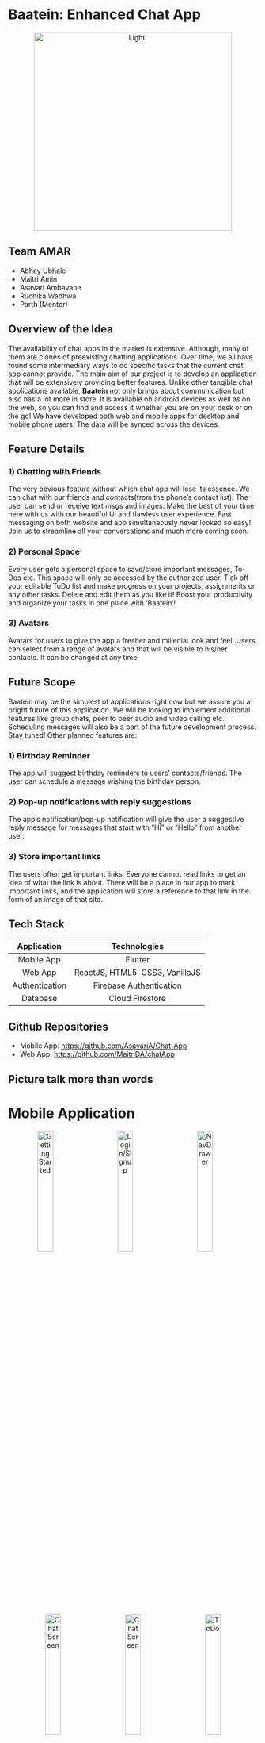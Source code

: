 # Baatein: Enhanced Chat App

<p align="center">
  <img alt="Light" src="https://drive.google.com/uc?export=view&id=1Uo9kLsUyMDUq9wN_Q_Q6PLSCvdj0nTMx" width="400px">
</p>


##  Team AMAR
* Abhay Ubhale
* Maitri Amin
* Asavari Ambavane
* Ruchika Wadhwa
* Parth (Mentor)

## Overview of the Idea

The availability of chat apps in the market is extensive. Although, many of them are clones of preexisting chatting applications. Over time, we all have found some intermediary ways to do specific tasks that the current chat app cannot provide. The main aim of our project is to develop an application that will be extensively providing better features. Unlike other tangible chat applications available, **Baatein** not only brings about communication but also has a lot more in store. It is available on android devices as well as on the web, so you can find and access it whether you are on your desk or on the go! We have developed both  web and mobile apps for desktop and mobile phone users. The data will be synced across the devices.


## Feature Details
### 1) Chatting with Friends
The very obvious feature without which chat app will lose its essence. We can chat with our friends and contacts(from the phone’s contact list). The user can send or receive text msgs and images. Make the best of your time here with us with our beautiful UI and flawless user experience. Fast messaging on both website and app simultaneously never looked so easy! Join us to streamline all your conversations and much more coming soon.

### 2) Personal Space
Every user gets a personal space to save/store important messages, To-Dos etc. This space will only be accessed by the authorized user. Tick off your editable ToDo list and make progress on your projects, assignments or any other tasks. Delete and edit them as you like it! Boost your productivity and organize your tasks in one place with ‘Baatein’!

### 3) Avatars
Avatars for users to give the app a fresher and millenial look and feel. Users can select from a range of avatars and that will be visible to his/her contacts. It can be changed at any time.

## Future Scope
Baatein may be the simplest of applications right now but we assure you a bright future of this application. We will be looking to implement additional features like group chats, peer to peer audio and video calling etc. Scheduling messages will also be a part of the future development process. Stay tuned! Other planned features are:

### 1) Birthday Reminder
The app will suggest birthday reminders to users’ contacts/friends. The user can schedule a message wishing the birthday person.

### 2) Pop-up notifications with reply suggestions
The app’s notification/pop-up notification will give the user a suggestive reply message for messages that start with “Hi” or “Hello” from another user.

### 3) Store important links
The users often get important links. Everyone cannot read links to get an idea of what the link is about. There will be a place in our app to mark important links, and the application will store a reference to that link in the form of an image of that site.

## Tech Stack
| Application | Technologies |
| :------------: |:-------------:|
| Mobile App | Flutter |
| Web App  | ReactJS, HTML5, CSS3, VanillaJS |
| Authentication | Firebase Authentication |
| Database | Cloud Firestore |

## Github Repositories
* Mobile App: https://github.com/AsavariA/Chat-App
* Web App: https://github.com/MaitriDA/chatApp

## Picture talk more than words

# Mobile Application
<p align="center">
  <img alt="Getting Started" src="https://drive.google.com/uc?export=view&id=1VzjP29GzWjAelYg1EbEyJ0GUyvtq9vGj" width="25%">
&nbsp; &nbsp; &nbsp; &nbsp;
  <img alt="Login/Signup" src="https://drive.google.com/uc?export=view&id=1aMU-ILJ5_zpfUXHwh6XcDk-olFbvNuou" width="25%">
&nbsp; &nbsp; &nbsp; &nbsp;
  <img alt="NavDrawer" src="https://drive.google.com/uc?export=view&id=16phXYB1Xws9NLfP9ts82-ESRiQj-_Akf" width="25%">
&nbsp; &nbsp; &nbsp; &nbsp;
  <img alt="ChatScreen" src="https://drive.google.com/uc?export=view&id=11wU60myPiDwuD-PSOdFqStaPPEnRnfym" width="25%">
&nbsp; &nbsp; &nbsp; &nbsp;
  <img alt="ChatScreen" src="https://drive.google.com/uc?export=view&id=12aGTPlQIoT4O0RrUw1moUFBIyZpK3JhM" width="25%">
&nbsp; &nbsp; &nbsp; &nbsp;
  <img alt="ToDo" src="https://drive.google.com/uc?export=view&id=1U28CIJP_zjuZMX2nKlkqEhvgNXG4uGOh" width="25%">
</p>

# Web Application
<p align="center">
  <img alt="Login/Signup" src="https://drive.google.com/uc?export=view&id=1JlLnvoQApDiVbNS4CwFO-s42_vhob4oh" width="30%">
&nbsp; &nbsp; &nbsp; &nbsp;
  <img alt="Dashboard" src="https://drive.google.com/uc?export=view&id=1RTedz2jLpecAPoZFCXitLL3NoKyIJe9A" width="30%">
&nbsp; &nbsp; &nbsp; &nbsp;
  <img alt="ChatScreen" src="https://drive.google.com/uc?export=view&id=1VJyck9n0f1GmF278IKdGZwY6baPGWKkb" width="30%">
&nbsp; &nbsp; &nbsp; &nbsp;
  <img alt="ProfileScreen" src="https://drive.google.com/uc?export=view&id=14fFzJicn-lIV41oxB9K2LSeU0PFSUXuP" width="30%">
&nbsp; &nbsp; &nbsp; &nbsp;
  <img alt="ToDo" src="https://drive.google.com/uc?export=view&id=1HSQOQ4sT_6eW1CXZi7eF25AtTn0DS-Zt" width="30%">
&nbsp; &nbsp; &nbsp; &nbsp;
  <img alt="AboutUs" src="https://drive.google.com/uc?export=view&id=1OheFqBJJRYZiUg-JS-K0vWRfCFZfN35K" width="30%">
</p>
## What we learnt through this project?

* Asavari : 
> I had the privilege of working on this project with the most hardworking and dedicated bunch of people. Since I worked on the mobile app part of the project, I gained a substantial amount of knowledge about app development in flutter which was a very novel concept for me. Along with this, I also learned how to use and operate the firebase console and the process of integrating it with flutter. Apart from the tutorials and project work, I definitely learned a lot from my team too.

* Maitri : 
> I worked on the web application of the Baatein project. I learnt about the frontend and backend frameworks along with its integration in the website. Explored and used npm packages in ReactJS like materialUI which helped in making a beautiful UI. In the backend part, I learned about data management in Cloud Firestore along with authentication of users. Lastly, I had an amazing experience working with the team and learned a lot from my fellow teammates.



* Ruchika:
> Even I worked on the web application part of Baatein. I focused more on the frontend part and hence I primarily learnt and explored ReactJS. Along with that I learnt about other important npm packages like MaterialUI,React Router. I have definitely improved my "development" skills and I'd like to thank the entire team for being so committed, patient and all of them were yet so diligent.



* Abhay:
> “Talent wins games, but teamwork and intelligence win championships”. I had great fun working with the team and learned a lot of new things from them. As a team leader, I got to know how decision making can be made effective by discussions. I got to learn React JS which was completely new to me. I continued it till I got comfortable with the MERN stack. Integrating both web and app versions was tricky but we managed. I would like to thank my team for such wonderful work!

